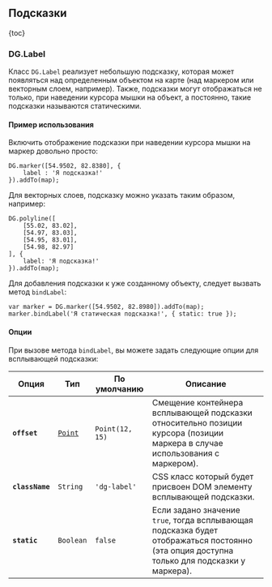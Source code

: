 ## Подсказки

{toc}

### DG.Label

Класс <code>DG.Label</code> реализует небольшую подсказку, которая может появляться над определенным объектом на карте
(над маркером или векторным слоем, например). Также, подсказки могут отображаться не только, при наведении курсора мышки
на объект, а постоянно, такие подсказки называются статическими.

#### Пример использования

Включить отображение подсказки при наведении курсора мышки на маркер довольно просто:

    DG.marker([54.9502, 82.8380], {
        label : 'Я подсказка!'
    }).addTo(map);

Для векторных слоев, подсказку можно указать таким образом, например:

    DG.polyline([
        [55.02, 83.02],
        [54.97, 83.03],
        [54.95, 83.01],
        [54.98, 82.97]
    ], {
        label: 'Я подсказка!'
    }).addTo(map);

Для добавления подсказки к уже созданному объекту, следует вызвать метод <code>bindLabel</code>:

    var marker = DG.marker([54.9502, 82.8980]).addTo(map);
    marker.bindLabel('Я статическая подсказка!', { static: true });

<!--
TODO: JSAPI-3564    
Отображение автономной статической подсказки на карте:
    
    DG.label('Я автономная подсказка!')
        .setLatLng([54.9502, 82.8980]);
        .addTo(map);

#### Создание
...
-->

#### Опции

При вызове метода <code>bindLabel</code>, вы можете задать следующие опции для всплывающей подсказки:

<table>
    <thead>
        <tr>
            <th>Опция</th>
            <th>Тип</th>
            <th>По умолчанию</th>
            <th>Описание</th>
        </tr>
    </thead>
    <tbody>
        <tr>
            <td><b><code>offset</code></b></td>
            <td><code><a href="/doc/maps/ru/manual/basic-types#dgpoint">Point</a></code></td>
            <td><nobr><code>Point(12, 15)</code></nobr></td>
            <td>Смещение контейнера всплывающей подсказки относительно позиции курсора (позиции маркера в случае
                использования с маркером).</td>
        </tr>
        <tr>
            <td><b><code>className</code></b></td>
            <td><code>String</code></td>
            <td><code>'dg-label'</code></td>
            <td>CSS класс который будет присвоен DOM элементу всплывающей подсказки.</td>
        </tr>
        <tr id="label-static">
            <td><b><code>static</code></b></td>
            <td><code>Boolean</code></td>
            <td><code>false</code></td>
            <td>Если задано значение <code>true</code>, тогда всплывающая подсказка будет отображаться постоянно
                (эта опция доступна только для подсказки у маркера).</td>
        </tr>
    </tbody>
</table>

<!--
TODO: JSAPI-3564
#### Методы

<table>
    <thead>
        <tr>
            <th>Метод</th>
            <th>Возвращает</th>
            <th>Описание</th>
        </tr>
    </thead>
    <tbody>
        <tr>
            <td><code><b>setContent</b>(&lt;String&gt; content)</code></td>
            <td><code>this</code></td>
            <td>Устанавливает содержимое всплывающей подсказки.</td>
        </tr>
        <tr>
            <td><code><b>setLatLng</b>(&lt;<a href="/doc/maps/ru/manual/basic-types#dglatlng">LatLng</a>&gt; latlng)</code></td>
            <td><code>this</code></td>
            <td>Устанавливает географические координаты подсказки.</td>
        </tr>
        <tr>
            <td><code><b>getLatLng</b>(
                <nobr>&lt;<a href="/doc/maps/ru/manual/basic-types#dglatlng">LatLng</a>&gt; <i>latlng</i> )</nobr>
            </code></td>
            <td><code>this</code></td>
            <td>Возвращает географические координаты подсказки.</td>
        </tr>
    </tbody>
</table>
-->
